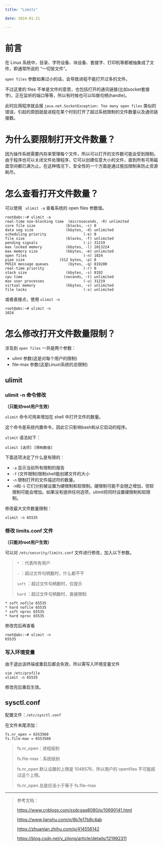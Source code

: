 ```yaml
---
title: "Limits"

date: 2024-01-21

---
```


# 前言

在 Linux 系统中，目录、字符设备、块设备、套接字、打印机等都被抽象成了文件，即通常所说的 “一切皆文件”。

`open files` 参数如果过小的话，会导致进程不能打开过多的文件。

不过这里的 files 不单是文件的意思，也包括打开的通讯链接(比如socket套接字)，正在监听的端口等等，所以有时候也可以叫做句柄(handle)。

此时应用程序就会报 `java.net.SocketException: Too many open files` 类似的错误，引起的原因就是进程在某个时刻打开了超过系统限制的文件数量以及通讯链接数。

# 为什么要限制打开文件数量？

因为操作系统需要内存来管理每个文件，所以可以打开的文件数可能会受到限制。由于程序也可以关闭文件处理程序，它可以创建任意大小的文件，直到所有可用磁盘空间都已满为止。在这种情况下，安全性的一个方面是通过施加限制来防止资源耗尽。

# 怎么查看打开文件数量？

可以使用 ` ulimit -a` 查看系统的 open files 参数值。

```shell
root@abc:~# ulimit -a
real-time non-blocking time  (microseconds, -R) unlimited
core file size              (blocks, -c) 0
data seg size               (kbytes, -d) unlimited
scheduling priority                 (-e) 0
file size                   (blocks, -f) unlimited
pending signals                     (-i) 31219
max locked memory           (kbytes, -l) 1013224
max memory size             (kbytes, -m) unlimited
open files                          (-n) 1024
pipe size                (512 bytes, -p) 8
POSIX message queues         (bytes, -q) 819200
real-time priority                  (-r) 0
stack size                  (kbytes, -s) 8192
cpu time                   (seconds, -t) unlimited
max user processes                  (-u) 31219
virtual memory              (kbytes, -v) unlimited
file locks                          (-x) unlimited
```

或者直接点，使用 `ulimit -n` 

```shell
root@abc:~# ulimit -n
1024
```

# 怎么修改打开文件数量限制？

涉及到 `open files` 一共是两个参数：

- ulimt 参数(这是对每个用户的限制)
- file-max 参数(这是Linuxt系统的总限制)

## ulimit

### ulimit -n 命令修改

**（只能对root用户生效）**

`ulimit` 命令可用来增加在 shell 中打开文件的数量。

这个命令是系统内置命令，因此它只影响bash和从它启动的程序。

`ulimit` 语法如下：

```shell
ulimit [选项] [限制数值]
```

下面选项决定了什么是有限的：

- `-a` 显示当前所有限制的报告
- `-f` (文件限制)限制shell能创建文件的大小
- `-n` 限制打开的文件描述符的数量。
- `-H`和`-S` 它们分别被设置为硬限制和软限制。硬限制可能不会随之增加，但软限制可能会增加。如果没有提供任何选项，ulimit将同时设置硬限制和软限制。

修改最大文件数量限制：

```shell
ulimit -n 65535
```

### 修改 limits.conf 文件

**（只能对root用户生效）**

可以对 `/etc/security/limits.conf` 文件进行修改，加入以下参数。

> `*` ：代表所有用户
>
> `-` ：超过文件句柄数时，什么都不干
>
> `soft` ：超过文件句柄数时，仅提示
>
> `hard` ：超过文件句柄数时，直接限制

```shell
* soft nofile 65535
* hard nofile 65535
* soft nproc 65535
* hard nproc 65535
```

修改完后再查看

```shell
root@abc:~# ulimit -n
65535
```

### 写入环境变量

由于退出该终端或重启后都会失效，所以需写入环境变量文件

```shell
vim /etc/profile
ulimit -n 65535
```

修改完后重启生效。

## sysctl.conf

配置文件：`/etc/sysctl.conf`

在文件末尾添加：

```shell
fs.nr_open = 6553560
fs.file-max = 6553560
```

> fs.nr_open：进程级别
>
> fs.file-max：系统级别
>
> fs.nr_open 默认设置的上限是 1048576，所以用户的 openfiles 不可能超过这个上限。
>
> fs.nr_open 总是应该小于等于 fs.file-max



---

> 参考文档：
>
> https://www.cnblogs.com/sxdcgaq8080/p/10690141.html
>
> https://www.jianshu.com/p/8b7e17b8c4ab
>
> https://zhuanlan.zhihu.com/p/414556142
>
> https://blog.csdn.net/y_zilong/article/details/121992311
